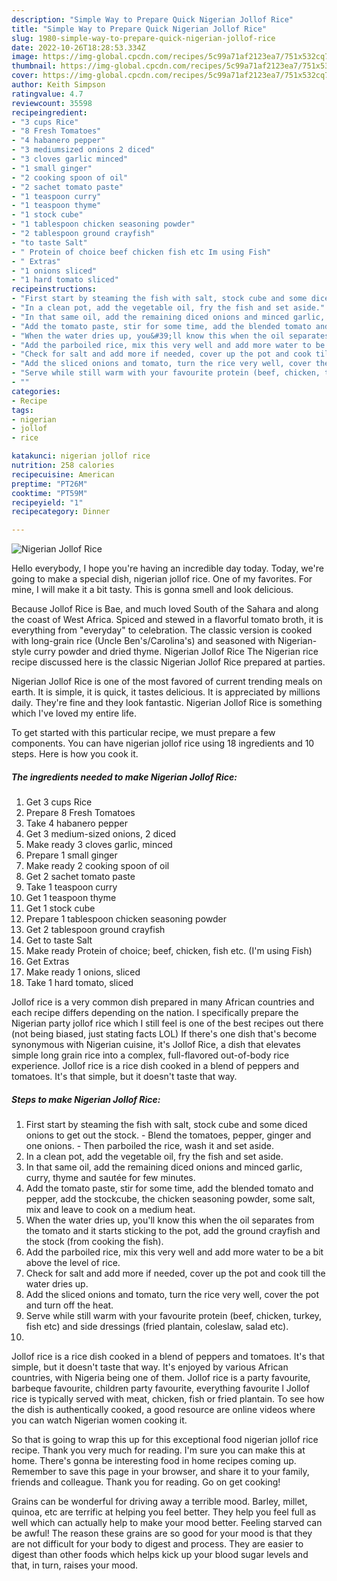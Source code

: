 ```yaml
---
description: "Simple Way to Prepare Quick Nigerian Jollof Rice"
title: "Simple Way to Prepare Quick Nigerian Jollof Rice"
slug: 1980-simple-way-to-prepare-quick-nigerian-jollof-rice
date: 2022-10-26T18:28:53.334Z
image: https://img-global.cpcdn.com/recipes/5c99a71af2123ea7/751x532cq70/nigerian-jollof-rice-recipe-main-photo.jpg
thumbnail: https://img-global.cpcdn.com/recipes/5c99a71af2123ea7/751x532cq70/nigerian-jollof-rice-recipe-main-photo.jpg
cover: https://img-global.cpcdn.com/recipes/5c99a71af2123ea7/751x532cq70/nigerian-jollof-rice-recipe-main-photo.jpg
author: Keith Simpson
ratingvalue: 4.7
reviewcount: 35598
recipeingredient:
- "3 cups Rice"
- "8 Fresh Tomatoes"
- "4 habanero pepper"
- "3 mediumsized onions 2 diced"
- "3 cloves garlic minced"
- "1 small ginger"
- "2 cooking spoon of oil"
- "2 sachet tomato paste"
- "1 teaspoon curry"
- "1 teaspoon thyme"
- "1 stock cube"
- "1 tablespoon chicken seasoning powder"
- "2 tablespoon ground crayfish"
- "to taste Salt"
- " Protein of choice beef chicken fish etc Im using Fish"
- " Extras"
- "1 onions sliced"
- "1 hard tomato sliced"
recipeinstructions:
- "First start by steaming the fish with salt, stock cube and some diced onions to get out the stock. Blend the tomatoes, pepper, ginger and one onions.  Then parboiled the rice, wash it and set aside."
- "In a clean pot, add the vegetable oil, fry the fish and set aside."
- "In that same oil, add the remaining diced onions and minced garlic, curry, thyme and sautée for few minutes."
- "Add the tomato paste, stir for some time, add the blended tomato and pepper, add the stockcube, the chicken seasoning powder, some salt, mix and leave to cook on a medium heat."
- "When the water dries up, you&#39;ll know this when the oil separates from the tomato and it starts sticking to the pot, add the ground crayfish and the stock (from cooking the fish)."
- "Add the parboiled rice, mix this very well and add more water to be a bit above the level of rice."
- "Check for salt and add more if needed, cover up the pot and cook till the water dries up."
- "Add the sliced onions and tomato, turn the rice very well, cover the pot and turn off the heat."
- "Serve while still warm with your favourite protein (beef, chicken, turkey, fish etc) and side dressings (fried plantain, coleslaw, salad etc)."
- ""
categories:
- Recipe
tags:
- nigerian
- jollof
- rice

katakunci: nigerian jollof rice 
nutrition: 258 calories
recipecuisine: American
preptime: "PT26M"
cooktime: "PT59M"
recipeyield: "1"
recipecategory: Dinner

---
```



![Nigerian Jollof Rice](https://img-global.cpcdn.com/recipes/5c99a71af2123ea7/751x532cq70/nigerian-jollof-rice-recipe-main-photo.jpg)

Hello everybody, I hope you're having an incredible day today. Today, we're going to make a special dish, nigerian jollof rice. One of my favorites. For mine, I will make it a bit tasty. This is gonna smell and look delicious.

Because Jollof Rice is Bae, and much loved South of the Sahara and along the coast of West Africa. Spiced and stewed in a flavorful tomato broth, it is everything from &#34;everyday&#34; to celebration. The classic version is cooked with long-grain rice (Uncle Ben&#39;s/Carolina&#39;s) and seasoned with Nigerian-style curry powder and dried thyme. Nigerian Jollof Rice The Nigerian rice recipe discussed here is the classic Nigerian Jollof Rice prepared at parties.

Nigerian Jollof Rice is one of the most favored of current trending meals on earth. It is simple, it is quick, it tastes delicious. It is appreciated by millions daily. They're fine and they look fantastic. Nigerian Jollof Rice is something which I've loved my entire life.


To get started with this particular recipe, we must prepare a few components. You can have nigerian jollof rice using 18 ingredients and 10 steps. Here is how you cook it.

<!--inarticleads1-->

##### The ingredients needed to make Nigerian Jollof Rice:

1. Get 3 cups Rice
1. Prepare 8 Fresh Tomatoes
1. Take 4 habanero pepper
1. Get 3 medium-sized onions, 2 diced
1. Make ready 3 cloves garlic, minced
1. Prepare 1 small ginger
1. Make ready 2 cooking spoon of oil
1. Get 2 sachet tomato paste
1. Take 1 teaspoon curry
1. Get 1 teaspoon thyme
1. Get 1 stock cube
1. Prepare 1 tablespoon chicken seasoning powder
1. Get 2 tablespoon ground crayfish
1. Get to taste Salt
1. Make ready  Protein of choice; beef, chicken, fish etc. (I&#39;m using Fish)
1. Get  Extras
1. Make ready 1 onions, sliced
1. Take 1 hard tomato, sliced


Jollof rice is a very common dish prepared in many African countries and each recipe differs depending on the nation. I specifically prepare the Nigerian party jollof rice which I still feel is one of the best recipes out there (not being biased, just stating facts LOL) If there&#39;s one dish that&#39;s become synonymous with Nigerian cuisine, it&#39;s Jollof Rice, a dish that elevates simple long grain rice into a complex, full-flavored out-of-body rice experience. Jollof rice is a rice dish cooked in a blend of peppers and tomatoes. It&#39;s that simple, but it doesn&#39;t taste that way. 

<!--inarticleads2-->

##### Steps to make Nigerian Jollof Rice:

1. First start by steaming the fish with salt, stock cube and some diced onions to get out the stock. - Blend the tomatoes, pepper, ginger and one onions.  - Then parboiled the rice, wash it and set aside.
1. In a clean pot, add the vegetable oil, fry the fish and set aside.
1. In that same oil, add the remaining diced onions and minced garlic, curry, thyme and sautée for few minutes.
1. Add the tomato paste, stir for some time, add the blended tomato and pepper, add the stockcube, the chicken seasoning powder, some salt, mix and leave to cook on a medium heat.
1. When the water dries up, you&#39;ll know this when the oil separates from the tomato and it starts sticking to the pot, add the ground crayfish and the stock (from cooking the fish).
1. Add the parboiled rice, mix this very well and add more water to be a bit above the level of rice.
1. Check for salt and add more if needed, cover up the pot and cook till the water dries up.
1. Add the sliced onions and tomato, turn the rice very well, cover the pot and turn off the heat.
1. Serve while still warm with your favourite protein (beef, chicken, turkey, fish etc) and side dressings (fried plantain, coleslaw, salad etc).
1. 


Jollof rice is a rice dish cooked in a blend of peppers and tomatoes. It&#39;s that simple, but it doesn&#39;t taste that way. It&#39;s enjoyed by various African countries, with Nigeria being one of them. Jollof rice is a party favourite, barbeque favourite, children party favourite, everything favourite l Jollof rice is typically served with meat, chicken, fish or fried plantain. To see how the dish is authentically cooked, a good resource are online videos where you can watch Nigerian women cooking it. 

So that is going to wrap this up for this exceptional food nigerian jollof rice recipe. Thank you very much for reading. I'm sure you can make this at home. There's gonna be interesting food in home recipes coming up. Remember to save this page in your browser, and share it to your family, friends and colleague. Thank you for reading. Go on get cooking!

Grains can be wonderful for driving away a terrible mood. Barley, millet, quinoa, etc are terrific at helping you feel better. They help you feel full as well which can actually help to make your mood better. Feeling starved can be awful! The reason these grains are so good for your mood is that they are not difficult for your body to digest and process. They are easier to digest than other foods which helps kick up your blood sugar levels and that, in turn, raises your mood.
